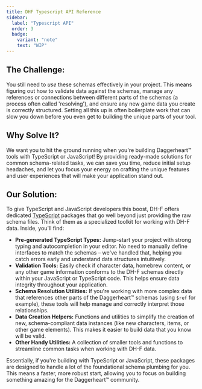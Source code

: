 ```yaml
---
title: DHF Typescript API Reference
sidebar:
  label: "Typescript API"
  order: 3
  badge:
    variant: "note"
    text: "WIP"
---
```



## The Challenge:
You still need to *use* these schemas effectively in your project. This means figuring out how to validate data against the schemas, manage any references or connections between different parts of the schemas (a process often called 'resolving'), and ensure any new game data you create is correctly structured. Setting all this up is often boilerplate work that can slow you down before you even get to building the unique parts of your tool.

## Why Solve It?
We want you to hit the ground running when you're building Daggerheart™ tools with TypeScript or JavaScript! By providing ready-made solutions for common schema-related tasks, we can save you time, reduce initial setup headaches, and let you focus your energy on crafting the unique features and user experiences that will make your application stand out.

## Our Solution:
To give TypeScript and JavaScript developers this boost, DH-F offers dedicated [TypeScript](https://www.typescriptlang.org/) packages that go well beyond just providing the raw schema files. Think of them as a specialized toolkit for working with DH-F data. Inside, you'll find:

 - **Pre-generated TypeScript Types:** Jump-start your project with strong typing and autocompletion in your editor. No need to manually define interfaces to match the schemas – we've handled that, helping you catch errors early and understand data structures intuitively.
 - **Validation Tools:** Easily check if character data, homebrew content, or any other game information conforms to the DH-F schemas directly within your JavaScript or TypeScript code. This helps ensure data integrity throughout your application.
 - **Schema Resolution Utilities:** If you're working with more complex data that references other parts of the Daggerheart™ schemas (using `$ref` for example), these tools will help manage and correctly interpret those relationships.
 - **Data Creation Helpers:** Functions and utilities to simplify the creation of new, schema-compliant data instances (like new characters, items, or other game elements). This makes it easier to build data that you know will be valid.
 - **Other Handy Utilities:** A collection of smaller tools and functions to streamline common tasks when working with DH-F data.

Essentially, if you're building with TypeScript or JavaScript, these packages are designed to handle a lot of the foundational schema plumbing for you. This means a faster, more robust start, allowing you to focus on building something amazing for the Daggerheart™ community.